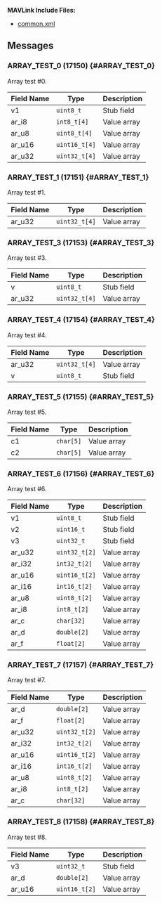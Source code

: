 **MAVLink Include Files:**

- [common.xml](../messages/common.md)

## Messages

### ARRAY_TEST_0 (17150) {#ARRAY_TEST_0}

Array test #0.

Field Name | Type | Description
--- | --- | ---
v1 | `uint8_t` | Stub field
ar_i8 | `int8_t[4]` | Value array
ar_u8 | `uint8_t[4]` | Value array
ar_u16 | `uint16_t[4]` | Value array
ar_u32 | `uint32_t[4]` | Value array

### ARRAY_TEST_1 (17151) {#ARRAY_TEST_1}

Array test #1.

Field Name | Type | Description
--- | --- | ---
ar_u32 | `uint32_t[4]` | Value array

### ARRAY_TEST_3 (17153) {#ARRAY_TEST_3}

Array test #3.

Field Name | Type | Description
--- | --- | ---
v | `uint8_t` | Stub field
ar_u32 | `uint32_t[4]` | Value array

### ARRAY_TEST_4 (17154) {#ARRAY_TEST_4}

Array test #4.

Field Name | Type | Description
--- | --- | ---
ar_u32 | `uint32_t[4]` | Value array
v | `uint8_t` | Stub field

### ARRAY_TEST_5 (17155) {#ARRAY_TEST_5}

Array test #5.

Field Name | Type | Description
--- | --- | ---
c1 | `char[5]` | Value array
c2 | `char[5]` | Value array

### ARRAY_TEST_6 (17156) {#ARRAY_TEST_6}

Array test #6.

Field Name | Type | Description
--- | --- | ---
v1 | `uint8_t` | Stub field
v2 | `uint16_t` | Stub field
v3 | `uint32_t` | Stub field
ar_u32 | `uint32_t[2]` | Value array
ar_i32 | `int32_t[2]` | Value array
ar_u16 | `uint16_t[2]` | Value array
ar_i16 | `int16_t[2]` | Value array
ar_u8 | `uint8_t[2]` | Value array
ar_i8 | `int8_t[2]` | Value array
ar_c | `char[32]` | Value array
ar_d | `double[2]` | Value array
ar_f | `float[2]` | Value array

### ARRAY_TEST_7 (17157) {#ARRAY_TEST_7}

Array test #7.

Field Name | Type | Description
--- | --- | ---
ar_d | `double[2]` | Value array
ar_f | `float[2]` | Value array
ar_u32 | `uint32_t[2]` | Value array
ar_i32 | `int32_t[2]` | Value array
ar_u16 | `uint16_t[2]` | Value array
ar_i16 | `int16_t[2]` | Value array
ar_u8 | `uint8_t[2]` | Value array
ar_i8 | `int8_t[2]` | Value array
ar_c | `char[32]` | Value array

### ARRAY_TEST_8 (17158) {#ARRAY_TEST_8}

Array test #8.

Field Name | Type | Description
--- | --- | ---
v3 | `uint32_t` | Stub field
ar_d | `double[2]` | Value array
ar_u16 | `uint16_t[2]` | Value array


